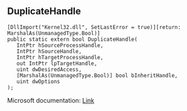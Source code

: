 ## DuplicateHandle

```
[DllImport("Kernel32.dll", SetLastError = true)][return: MarshalAs(UnmanagedType.Bool)]
public static extern bool DuplicateHandle(
   IntPtr hSourceProcessHandle,
   IntPtr hSourceHandle,
   IntPtr hTargetProcessHandle,
   out IntPtr lpTargetHandle,
   uint dwDesiredAccess,
   [MarshalAs(UnmanagedType.Bool)] bool bInheritHandle,
   uint dwOptions
);
```

Microsoft documentation: [Link](https://docs.microsoft.com/en-us/windows/win32/api/handleapi/nf-handleapi-duplicatehandle)
